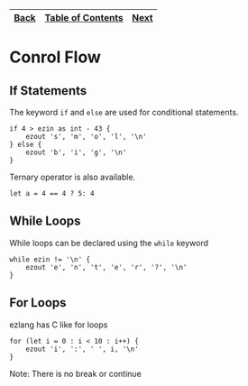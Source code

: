 [Back](01variables.md) | [Table of Contents](tableofcontents.md) | [Next](03preprocessor.md.md)
---                  | ---                                     | ---

# Conrol Flow

## If Statements
The keyword `if` and `else` are used for conditional statements.
```
if 4 > ezin as int - 43 {
    ezout 's', 'm', 'o', 'l', '\n'
} else {
    ezout 'b', 'i', 'g', '\n'
}
```

Ternary operator is also available.
```
let a = 4 == 4 ? 5: 4
```

## While Loops
While loops can be declared using the `while` keyword
```
while ezin != '\n' {
    ezout 'e', 'n', 't', 'e', 'r', '?', '\n'
}
```

## For Loops
ezlang has C like for loops
```
for (let i = 0 : i < 10 : i++) {
    ezout 'i', ':', ' ', i, '\n'
}
```

Note: There is no break or continue
